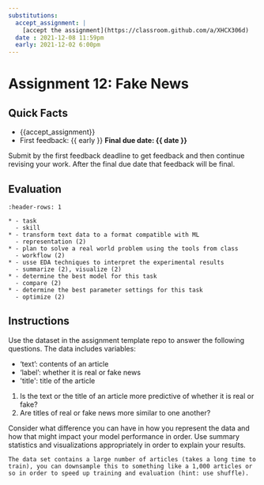 ```yaml
---
substitutions:
  accept_assignment: |
    [accept the assignment](https://classroom.github.com/a/XHCX306d)
  date : 2021-12-08 11:59pm
  early: 2021-12-02 6:00pm
---
```


# Assignment 12: Fake News

## Quick Facts
- {{accept_assignment}}
- First feedback: {{ early }}
__Final due date: {{ date }}__

Submit by the first feedback deadline to get feedback and then continue revising your work.  After the final due date that feedback will be final. 

## Evaluation
```{list-table} use text to predict fake from real news
:header-rows: 1

* - task
  - skill
* - transform text data to a format compatible with ML
  - representation (2)
* - plan to solve a real world problem using the tools from class
  - workflow (2)
* - usse EDA techniques to interpret the experimental results
  - summarize (2), visualize (2)
* - determine the best model for this task
  - compare (2)
* - determine the best parameter settings for this task
  - optimize (2)
```

## Instructions

Use the dataset in the assignment template repo to answer the following questions.
The data includes variables:
- ‘text’: contents of an article
- ‘label’: whether it is real or fake news
- 'title': title of the article

1. Is the text or the title of an article more predictive of whether it is real or fake?
1. Are titles of real or fake news more similar to one another?

Consider what difference you can have in how you represent the data and how that might impact your model performance in order.
Use summary statistics and visualizations appropriately in order to explain your results.

```{hint}
The data set contains a large number of articles (takes a long time to train), you can downsample this to something like a 1,000 articles or so in order to speed up training and evaluation (hint: use shuffle).

```
